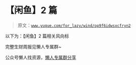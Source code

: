 # 【闲鱼】2 篇

> 原文：[`www.yuque.com/for_lazy/wind/op9f6idwsxcfryn2`](https://www.yuque.com/for_lazy/wind/op9f6idwsxcfryn2)

以下为：【闲鱼】2 篇相关风向标

完整生财周报见懒人专属群~

公众号懒人找资源，[懒人专属群分享](https://lazybook.fun/#/blog/group)